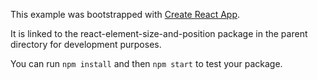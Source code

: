 This example was bootstrapped with [Create React App](https://github.com/facebook/create-react-app).

It is linked to the react-element-size-and-position package in the parent directory for development purposes.

You can run `npm install` and then `npm start` to test your package.
